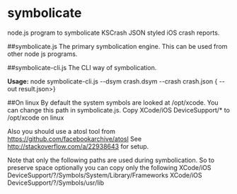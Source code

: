 # symbolicate
node.js program to symbolicate KSCrash JSON styled iOS crash reports. 

##symbolicate.js 
The primary symbolication engine. This can be used from other node js programs. 

##symbolicate-cli.js 
The CLI way of symbolication.

<b>Usage:</b> node symbolicate-cli.js --dsym crash.dsym --crash crash.json {<optional> --out result.json>}

##On linux
By default the system symbols are looked at /opt/xcode. You can change this path in symbolicate.js.
Copy XCode/iOS DeviceSupport/* to /opt/xcode on linux

Also you should use a atosl tool from https://github.com/facebookarchive/atosl
See http://stackoverflow.com/a/22938643 for setup.

Note that only the following paths are used during symbolication. So to preserve space optionally you can copy only the following
  XCode/iOS DeviceSupport/?/Symbols/System/Library/Frameworks 
  XCode/iOS DeviceSupport/?/Symbols/usr/lib
